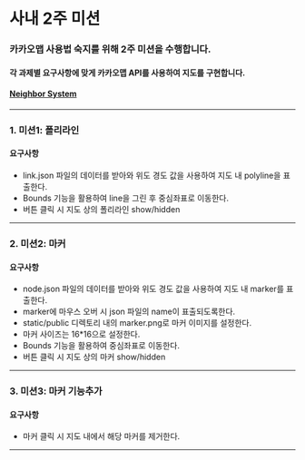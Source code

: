 # 사내 2주 미션 

### 카카오맵 사용법 숙지를 위해 2주 미션을 수행합니다.

#### 각 과제별 요구사항에 맞게 카카오맵 API를 사용하여 지도를 구현합니다.
#### [Neighbor System](http://neighbor21.co.kr)

---

### 1. 미션1: 폴리라인
#### 요구사항
- link.json 파일의 데이터를 받아와 위도 경도 값을 사용하여 지도 내 polyline을 표출한다.
- Bounds 기능을 활용하여 line을 그린 후 중심좌표로 이동한다.
- 버튼 클릭 시 지도 상의 폴리라인 show/hidden
 
---

### 2. 미션2: 마커
#### 요구사항
- node.json 파일의 데이터를 받아와 위도 경도 값을 사용하여 지도 내 marker를 표출한다.
- marker에 마우스 오버 시 json 파일의 name이 표출되도록한다.
- static/public 디렉토리 내의 marker.png로 마커 이미지를 설정한다.
- 마커 사이즈는 16*16으로 설정한다.
- Bounds 기능을 활용하여 중심좌표로 이동한다.
- 버튼 클릭 시 지도 상의 마커 show/hidden

---

### 3. 미션3: 마커 기능추가
#### 요구사항
- 마커 클릭 시 지도 내에서 해당 마커를 제거한다.

---